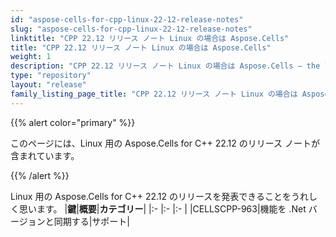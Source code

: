 ```yaml
---
id: "aspose-cells-for-cpp-linux-22-12-release-notes"
slug: "aspose-cells-for-cpp-linux-22-12-release-notes"
linktitle: "CPP 22.12 リリース ノート Linux の場合は Aspose.Cells"
title: "CPP 22.12 リリース ノート Linux の場合は Aspose.Cells"
weight: 1
description: "CPP 22.12 リリース ノート Linux の場合は Aspose.Cells – the latest updates and fixes."
type: "repository"
layout: "release"
family_listing_page_title: "CPP 22.12 リリース ノート Linux の場合は Aspose.Cells"
---
```

{{% alert color="primary" %}}

このページには、Linux 用の Aspose.Cells for C++ 22.12 のリリース ノートが含まれています。

{{% /alert %}}

Linux 用の Aspose.Cells for C++ 22.12 のリリースを発表できることをうれしく思います。
|**鍵**|**概要**|**カテゴリー**|
|:- |:- |:- |
|CELLSCPP-963|機能を .Net バージョンと同期する|サポート|
